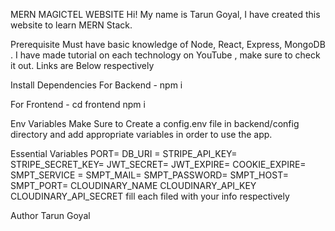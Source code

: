 MERN MAGICTEL WEBSITE
Hi! My name is Tarun Goyal, I have created this website to learn MERN Stack.

Prerequisite
Must have basic knowledge of Node, React, Express, MongoDB . I have made tutorial on each technology on YouTube , make sure to check it out. Links are Below respectively

Install Dependencies
For Backend - npm i

For Frontend - cd frontend npm i

Env Variables
Make Sure to Create a config.env file in backend/config directory and add appropriate variables in order to use the app.

Essential Variables PORT= DB_URI = STRIPE_API_KEY= STRIPE_SECRET_KEY= JWT_SECRET= JWT_EXPIRE= COOKIE_EXPIRE= SMPT_SERVICE = SMPT_MAIL= SMPT_PASSWORD= SMPT_HOST= SMPT_PORT= CLOUDINARY_NAME CLOUDINARY_API_KEY CLOUDINARY_API_SECRET fill each filed with your info respectively

Author
Tarun Goyal